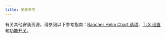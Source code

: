 ```yaml
---
title: 安装参考
---
```


有关其他安装资源，请参阅以下参考指南：[Rancher Helm Chart 选项](../reference-guides/installation-references/helm-chart-options.md)、[TLS 设置](../reference-guides/installation-references/tls-settings.md)和[功能开关](../reference-guides/installation-references/feature-flags.md)。